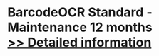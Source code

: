 # BarcodeOCR Standard - Maintenance 12 months<br />[>> Detailed information](https://secure.shareit.com/shareit/product.html?productid=300624184&affiliateid=200057808)
